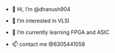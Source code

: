 - 👋 Hi, I’m @dhanush904
- 👀 I’m interested in VLSI
- 🌱 I’m currently learning FPGA and ASIC

- 📫 contact me @6305441058

<!---
dhanush904/dhanush904 is a ✨ special ✨ repository because its `README.md` (this file) appears on your GitHub profile.
You can click the Preview link to take a look at your changes.
--->
